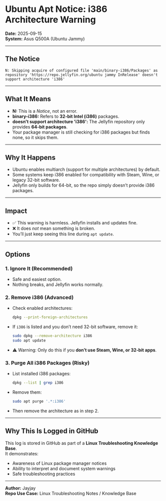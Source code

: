 # Ubuntu Apt Notice: i386 Architecture Warning

**Date:** 2025-09-15  
**System:** Asus Q500A (Ubuntu Jammy)  

---

## The Notice

```
N: Skipping acquire of configured file 'main/binary-i386/Packages' as repository 'https://repo.jellyfin.org/ubuntu jammy InRelease' doesn't support architecture 'i386'
```

---

## What It Means

- **N:** This is a *Notice*, not an error.
- **binary-i386:** Refers to **32-bit Intel (i386)** packages.
- **doesn't support architecture 'i386':** The Jellyfin repository only provides **64-bit packages**.  
- Your package manager is still checking for i386 packages but finds none, so it skips them.

---

## Why It Happens

- Ubuntu enables multiarch (support for multiple architectures) by default.  
- Some systems keep i386 enabled for compatibility with Steam, Wine, or legacy 32-bit software.  
- Jellyfin only builds for 64-bit, so the repo simply doesn’t provide i386 packages.

---

## Impact

- ✅ This warning is harmless. Jellyfin installs and updates fine.  
- ❌ It does *not* mean something is broken.  
- You’ll just keep seeing this line during `apt update`.

---

## Options

### 1. Ignore It (Recommended)
- Safe and easiest option.  
- Nothing breaks, and Jellyfin works normally.

### 2. Remove i386 (Advanced)
- Check enabled architectures:
  ```bash
  dpkg --print-foreign-architectures
  ```
- If `i386` is listed and you don’t need 32-bit software, remove it:
  ```bash
  sudo dpkg --remove-architecture i386
  sudo apt update
  ```
- ⚠️ Warning: Only do this if you **don’t use Steam, Wine, or 32-bit apps**.

### 3. Purge All i386 Packages (Risky)
- List installed i386 packages:
  ```bash
  dpkg --list | grep i386
  ```
- Remove them:
  ```bash
  sudo apt purge '.*:i386'
  ```
- Then remove the architecture as in step 2.

---

## Why This Is Logged in GitHub

This log is stored in GitHub as part of a **Linux Troubleshooting Knowledge Base**.  
It demonstrates:
- Awareness of Linux package manager notices  
- Ability to interpret and document system warnings  
- Safe troubleshooting practices  

---

**Author:** Jayjay  
**Repo Use Case:** Linux Troubleshooting Notes / Knowledge Base
